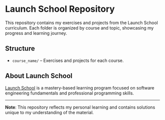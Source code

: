 # Launch School Repository

This repository contains my exercises and projects from the Launch School curriculum. Each folder is organized by course and topic, showcasing my progress and learning journey.

## Structure
- `course_name/` – Exercises and projects for each course.

## About Launch School
[Launch School](https://launchschool.com) is a mastery-based learning program focused on software engineering fundamentals and professional programming skills.

---

**Note**: This repository reflects my personal learning and contains solutions unique to my understanding of the material.
